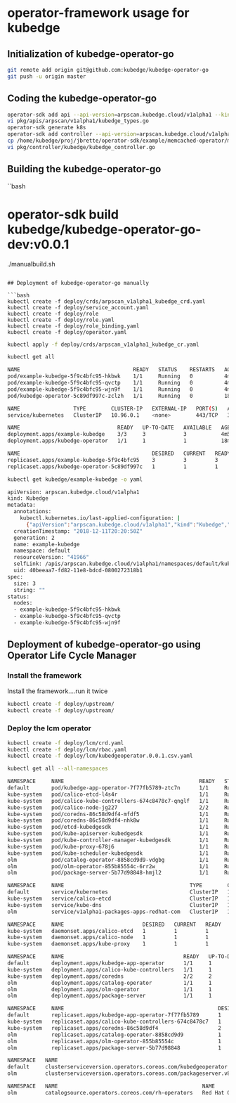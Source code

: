 # operator-framework usage for kubedge

## Initialization of kubedge-operator-go

```bash
git remote add origin git@github.com:kubedge/kubedge-operator-go
git push -u origin master
```

## Coding the kubedge-operator-go

```bash
operator-sdk add api --api-version=arpscan.kubedge.cloud/v1alpha1 --kind=Kubedge
vi pkg/apis/arpscan/v1alpha1/kubedge_types.go 
operator-sdk generate k8s
operator-sdk add controller --api-version=arpscan.kubedge.cloud/v1alpha1 --kind=Kubedge
cp /home/kubedge/proj/jbrette/operator-sdk/example/memcached-operator/memcached_controller.go.tmpl pkg/controller/kubedge/kubedge_controller.go
vi pkg/controller/kubedge/kubedge_controller.go
```


## Building the kubedge-operator-go

``bash
# operator-sdk build kubedge/kubedge-operator-go-dev:v0.0.1
./manualbuild.sh 
```

## Deployment of kubedge-operator-go manually

```bash
kubectl create -f deploy/crds/arpscan_v1alpha1_kubedge_crd.yaml 
kubectl create -f deploy/service_account.yaml 
kubectl create -f deploy/role
kubectl create -f deploy/role.yaml 
kubectl create -f deploy/role_binding.yaml 
kubectl create -f deploy/operator.yaml 
```

```bash
kubectl apply -f deploy/crds/arpscan_v1alpha1_kubedge_cr.yaml
```

```bash
kubectl get all

NAME                                    READY   STATUS    RESTARTS   AGE
pod/example-kubedge-5f9c4bfc95-hkbwk    1/1     Running   0          4m57s
pod/example-kubedge-5f9c4bfc95-qvctp    1/1     Running   0          4m57s
pod/example-kubedge-5f9c4bfc95-wjn9f    1/1     Running   0          4m57s
pod/kubedge-operator-5c89df997c-zclzh   1/1     Running   0          18m

NAME                 TYPE        CLUSTER-IP   EXTERNAL-IP   PORT(S)   AGE
service/kubernetes   ClusterIP   10.96.0.1    <none>        443/TCP   30h

NAME                               READY   UP-TO-DATE   AVAILABLE   AGE
deployment.apps/example-kubedge    3/3     3            3           4m57s
deployment.apps/kubedge-operator   1/1     1            1           18m

NAME                                          DESIRED   CURRENT   READY   AGE
replicaset.apps/example-kubedge-5f9c4bfc95    3         3         3       4m57s
replicaset.apps/kubedge-operator-5c89df997c   1         1         1       18m
```

```bash
kubectl get kubedge/example-kubedge -o yaml

apiVersion: arpscan.kubedge.cloud/v1alpha1
kind: Kubedge
metadata:
  annotations:
    kubectl.kubernetes.io/last-applied-configuration: |
      {"apiVersion":"arpscan.kubedge.cloud/v1alpha1","kind":"Kubedge","metadata":{"annotations":{},"name":"example-kubedge","namespace":"default"},"spec":{"size":3}}
  creationTimestamp: "2018-12-11T20:20:50Z"
  generation: 2
  name: example-kubedge
  namespace: default
  resourceVersion: "41966"
  selfLink: /apis/arpscan.kubedge.cloud/v1alpha1/namespaces/default/kubedges/example-kubedge
  uid: 40beeaa7-fd82-11e8-bdcd-0800272318b1
spec:
  size: 3
  string: ""
status:
  nodes:
  - example-kubedge-5f9c4bfc95-hkbwk
  - example-kubedge-5f9c4bfc95-qvctp
  - example-kubedge-5f9c4bfc95-wjn9f
```

## Deployment of kubedge-operator-go using Operator Life Cycle Manager

### Install the framework

Install the framework....run it twice

```bash
kubectl create -f deploy/upstream/
kubectl create -f deploy/upstream/
```

###  Deploy the lcm operator

```bash
kubectl create -f deploy/lcm/crd.yaml
kubectl create -f deploy/lcm/rbac.yaml
kubectl create -f deploy/lcm/kubedgeoperator.0.0.1.csv.yaml
```
 

```bash
kubectl get all --all-namespaces

NAMESPACE     NAME                                           READY   STATUS    RESTARTS   AGE
default       pod/kubedge-app-operator-7f77fb5789-ztc7n      1/1     Running   0          4m56s
kube-system   pod/calico-etcd-l4s4r                          1/1     Running   1          36h
kube-system   pod/calico-kube-controllers-674c8478c7-qnglf   1/1     Running   1          36h
kube-system   pod/calico-node-jg227                          2/2     Running   4          36h
kube-system   pod/coredns-86c58d9df4-mfdf5                   1/1     Running   1          37h
kube-system   pod/coredns-86c58d9df4-nhk8w                   1/1     Running   1          37h
kube-system   pod/etcd-kubedgesdk                            1/1     Running   1          37h
kube-system   pod/kube-apiserver-kubedgesdk                  1/1     Running   1          37h
kube-system   pod/kube-controller-manager-kubedgesdk         1/1     Running   1          37h
kube-system   pod/kube-proxy-678j6                           1/1     Running   1          37h
kube-system   pod/kube-scheduler-kubedgesdk                  1/1     Running   1          37h
olm           pod/catalog-operator-8858cd9d9-vdgbg           1/1     Running   0          3h44m
olm           pod/olm-operator-855b85554c-6rr2w              1/1     Running   0          3h44m
olm           pod/package-server-5b77d98848-hmjl2            1/1     Running   0          3h42m

NAMESPACE     NAME                                        TYPE        CLUSTER-IP      EXTERNAL-IP   PORT(S)         AGE
default       service/kubernetes                          ClusterIP   10.96.0.1       <none>        443/TCP         37h
kube-system   service/calico-etcd                         ClusterIP   10.96.232.136   <none>        6666/TCP        36h
kube-system   service/kube-dns                            ClusterIP   10.96.0.10      <none>        53/UDP,53/TCP   37h
olm           service/v1alpha1-packages-apps-redhat-com   ClusterIP   10.96.21.44     <none>        443/TCP         3h42m

NAMESPACE     NAME                         DESIRED   CURRENT   READY   UP-TO-DATE   AVAILABLE   NODE SELECTOR                     AGE
kube-system   daemonset.apps/calico-etcd   1         1         1       1            1           node-role.kubernetes.io/master=   36h
kube-system   daemonset.apps/calico-node   1         1         1       1            1           beta.kubernetes.io/os=linux       36h
kube-system   daemonset.apps/kube-proxy    1         1         1       1            1           <none>                            37h

NAMESPACE     NAME                                      READY   UP-TO-DATE   AVAILABLE   AGE
default       deployment.apps/kubedge-app-operator      1/1     1            1           4m56s
kube-system   deployment.apps/calico-kube-controllers   1/1     1            1           36h
kube-system   deployment.apps/coredns                   2/2     2            2           37h
olm           deployment.apps/catalog-operator          1/1     1            1           3h44m
olm           deployment.apps/olm-operator              1/1     1            1           3h44m
olm           deployment.apps/package-server            1/1     1            1           3h42m

NAMESPACE     NAME                                                 DESIRED   CURRENT   READY   AGE
default       replicaset.apps/kubedge-app-operator-7f77fb5789      1         1         1       4m56s
kube-system   replicaset.apps/calico-kube-controllers-674c8478c7   1         1         1       36h
kube-system   replicaset.apps/coredns-86c58d9df4                   2         2         2       37h
olm           replicaset.apps/catalog-operator-8858cd9d9           1         1         1       3h44m
olm           replicaset.apps/olm-operator-855b85554c              1         1         1       3h44m
olm           replicaset.apps/package-server-5b77d98848            1         1         1       3h42m

NAMESPACE   NAME                                                                DISPLAY               VERSION   REPLACES   PHASE
default     clusterserviceversion.operators.coreos.com/kubedgeoperator.v0.0.1   Kubedge Application   0.0.1                Succeeded
olm         clusterserviceversion.operators.coreos.com/packageserver.v8.0.0     Package Server        8.0.0                Succeeded

NAMESPACE   NAME                                              NAME                TYPE       PUBLISHER   AGE
olm         catalogsource.operators.coreos.com/rh-operators   Red Hat Operators   internal   Red Hat     3h
```
